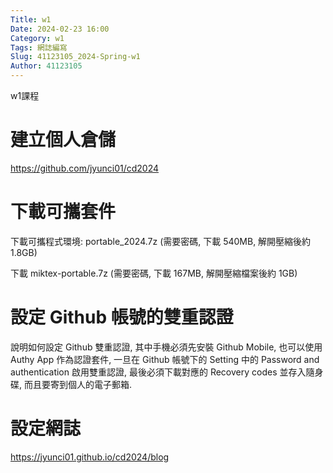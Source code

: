 ```yaml
---
Title: w1
Date: 2024-02-23 16:00
Category: w1
Tags: 網誌編寫
Slug: 41123105_2024-Spring-w1
Author: 41123105
---
```


w1課程

<!-- PELICAN_END_SUMMARY -->

# 建立個人倉儲
https://github.com/jyunci01/cd2024

# 下載可攜套件
下載可攜程式環境: portable_2024.7z (需要密碼, 下載 540MB, 解開壓縮後約 1.8GB)

下載 miktex-portable.7z (需要密碼, 下載 167MB, 解開壓縮檔案後約 1GB)

# 設定 Github 帳號的雙重認證
說明如何設定 Github 雙重認證, 其中手機必須先安裝 Github Mobile, 也可以使用 Authy App 作為認證套件, 一旦在 Github 帳號下的 Setting 中的 Password and authentication 啟用雙重認證, 最後必須下載對應的 Recovery codes 並存入隨身碟, 而且要寄到個人的電子郵箱.

# 設定網誌
 https://jyunci01.github.io/cd2024/blog